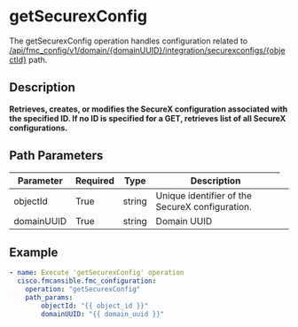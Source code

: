 # getSecurexConfig

The getSecurexConfig operation handles configuration related to [/api/fmc_config/v1/domain/{domainUUID}/integration/securexconfigs/{objectId}](/paths//api/fmc_config/v1/domain/{domain_uuid}/integration/securexconfigs/{object_id}.md) path.&nbsp;
## Description
**Retrieves, creates, or modifies the SecureX configuration associated with the specified ID. If no ID is specified for a GET, retrieves list of all SecureX configurations.**

## Path Parameters
| Parameter | Required | Type | Description |
| --------- | -------- | ---- | ----------- |
| objectId | True | string <td colspan=3> Unique identifier of the SecureX configuration. |
| domainUUID | True | string <td colspan=3> Domain UUID |

## Example
```yaml
- name: Execute 'getSecurexConfig' operation
  cisco.fmcansible.fmc_configuration:
    operation: "getSecurexConfig"
    path_params:
        objectId: "{{ object_id }}"
        domainUUID: "{{ domain_uuid }}"

```